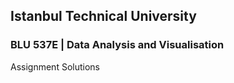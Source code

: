 ## Istanbul Technical University
### BLU 537E | Data Analysis and Visualisation
Assignment Solutions 
